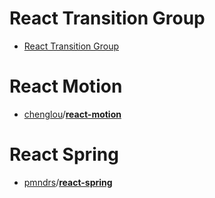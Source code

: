 # React Transition Group 
- [React Transition Group](https://reactcommunity.org/react-transition-group/)

# React Motion
- [chenglou](https://github.com/chenglou)/**[react-motion](https://github.com/chenglou/react-motion)**

# React Spring
- [pmndrs](https://github.com/pmndrs)/**[react-spring](https://github.com/pmndrs/react-spring)**